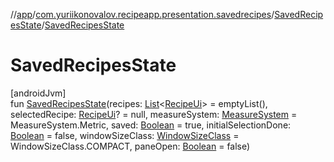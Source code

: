 //[app](../../../index.md)/[com.yuriikonovalov.recipeapp.presentation.savedrecipes](../index.md)/[SavedRecipesState](index.md)/[SavedRecipesState](-saved-recipes-state.md)

# SavedRecipesState

[androidJvm]\
fun [SavedRecipesState](-saved-recipes-state.md)(recipes: [List](https://kotlinlang.org/api/latest/jvm/stdlib/kotlin.collections/-list/index.html)&lt;[RecipeUi](../../com.yuriikonovalov.recipeapp.presentation.model/-recipe-ui/index.md)&gt; = emptyList(), selectedRecipe: [RecipeUi](../../com.yuriikonovalov.recipeapp.presentation.model/-recipe-ui/index.md)? = null, measureSystem: [MeasureSystem](../../com.yuriikonovalov.recipeapp.application.entities/-measure-system/index.md) = MeasureSystem.Metric, saved: [Boolean](https://kotlinlang.org/api/latest/jvm/stdlib/kotlin/-boolean/index.html) = true, initialSelectionDone: [Boolean](https://kotlinlang.org/api/latest/jvm/stdlib/kotlin/-boolean/index.html) = false, windowSizeClass: [WindowSizeClass](../../com.yuriikonovalov.recipeapp.util/-window-size-class/index.md) = WindowSizeClass.COMPACT, paneOpen: [Boolean](https://kotlinlang.org/api/latest/jvm/stdlib/kotlin/-boolean/index.html) = false)
